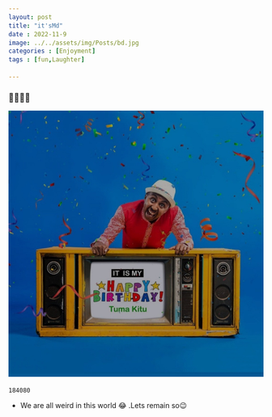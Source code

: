 ```yaml
---
layout: post
title: "it'sMd"
date : 2022-11-9
image: ../../assets/img/Posts/bd.jpg
categories : [Enjoyment]
tags : [fun,Laughter]

---
```

### 🎉🎉🎉✨


![Flag](/assets/img/Posts/bd.jpg)

 `184080`
- We are all weird in this world 😂 .Lets remain so😉